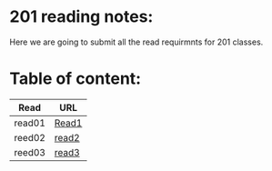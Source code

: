 # 201 reading notes:
Here we are going to submit all the read requirmnts for 201 classes.
# Table of content:
Read    | URL
-----   | ----
read01  | [Read1](https://majdimar.github.io/Reading.notes/class1)
reed02  | [read2]()
reed03  | [read3]()
